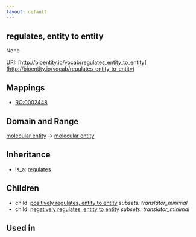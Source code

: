 ```yaml
---
layout: default
---
```


## regulates, entity to entity


None

URI: [http://bioentity.io/vocab/regulates_entity_to_entity](http://bioentity.io/vocab/regulates_entity_to_entity)
## Mappings

 * [RO:0002448](http://purl.obolibrary.org/obo/RO_0002448)

## Domain and Range

[molecular entity](MolecularEntity.html) -> [molecular entity](MolecularEntity.html)

## Inheritance

 *  is_a: [regulates](regulates.html)

## Children

 *  child: [positively regulates, entity to entity](positively_regulates_entity_to_entity.html) *subsets: translator_minimal*
 *  child: [negatively regulates, entity to entity](negatively_regulates_entity_to_entity.html) *subsets: translator_minimal*

## Used in

